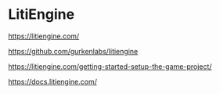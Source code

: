# LitiEngine
https://litiengine.com/

https://github.com/gurkenlabs/litiengine


https://litiengine.com/getting-started-setup-the-game-project/

https://docs.litiengine.com/
